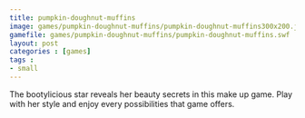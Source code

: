 ```yaml
---
title: pumpkin-doughnut-muffins
image: games/pumpkin-doughnut-muffins/pumpkin-doughnut-muffins300x200.jpg
gamefile: games/pumpkin-doughnut-muffins/pumpkin-doughnut-muffins.swf
layout: post
categories : [games]
tags : 
- small
---
```


 The bootylicious star reveals her beauty secrets in this make up game. Play with her style and enjoy every possibilities that game offers.